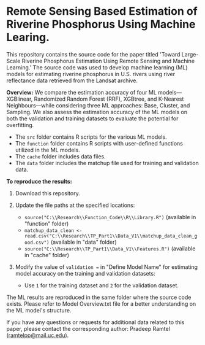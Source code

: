 # Remote Sensing Based Estimation of Riverine Phosphorus Using Machine Learing.

This repository contains the source code for the paper titled 'Toward Large-Scale Riverine Phosphorus Estimation Using Remote Sensing and Machine Learning.' The source code was used to develop machine learning (ML) models for estimating riverine phosphorus in U.S. rivers using river reflectance data retrieved from the Landsat archive.

**Overview:** We compare the estimation accuracy of four ML models—XGBlinear, Randomized Random Forest (RRF), XGBtree, and K-Nearest Neighbours—while considering three ML approaches: Base, Cluster, and Sampling. We also assess the estimation accuracy of the ML models on both the validation and training datasets to evaluate the potential for overfitting.

- The `src` folder contains R scripts for the various ML models.
- The `function` folder contains R scripts with user-defined functions utilized in the ML models.
- The `cache` folder includes data files.
- The `data` folder includes the matchup file used for training and validation data.

**To reproduce the results:**
1. Download this repository.
2. Update the file paths at the specified locations:
    - `source("C:\\Research\\Function_Code\\R\\Library.R")`  (available in "function" folder)
    - `matchup_data_clean <- read.csv("C:\\Research\\TP_Part1\\Data_V1\\matchup_data_clean_good.csv")`  (available in "data" folder)
    - `source("C:\\Research\\TP_Part1\\Data_V1\\Features.R")`   (available in "cache" folder)

3. Modify the value of `validation =` in "Define Model Name" for estimating model accuracy on the training and validation datasets:
    - Use `1` for the training dataset and `2` for the validation dataset.
     
The ML results are reproduced in the same folder where the source code exists. Please refer to Model Overview.txt file for a better understanding on the ML model's structure.
  
  If you have any questions or requests for additional data related to this paper, please contact the corresponding author: Pradeep Ramtel (ramtelpp@mail.uc.edu).
